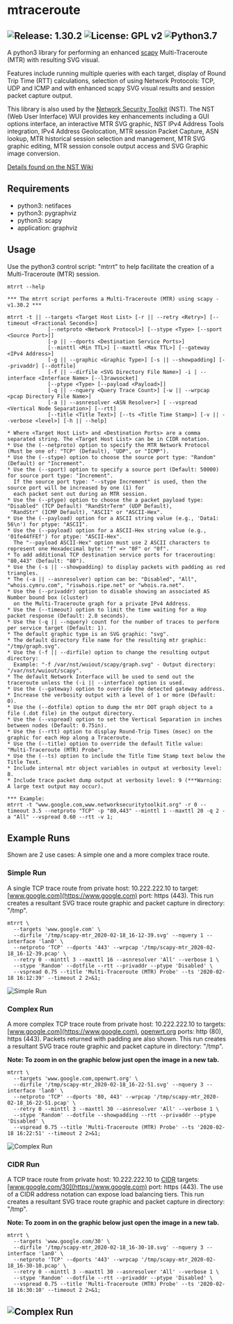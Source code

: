 # mtraceroute

![Release: 1.30.2](https://img.shields.io/badge/Release-1.30.2-blue) ![License: GPL v2](https://img.shields.io/badge/License-GPL%20v2-blue.svg) ![Python3.7](https://img.shields.io/badge/Python-3.7-blue.svg)
---
A python3 library for performing an enhanced [scapy](https://github.com/secdev/scapy) Multi-Traceroute (MTR)
with resulting SVG visual.

Features include running multiple queries with each target, display of
Round Trip Time (RTT) calculations, selection of using
Network Protocols: TCP, UDP and ICMP and with enhanced scapy
SVG visual results and session packet capture output.

This library is also used by the [Network Security Toolkit](https://www.networksecuritytoolkit.org) (NST).
The NST (Web User Interface) WUI provides key enhancements including
a GUI options interface, an interactive MTR SVG graphic,
NST IPv4 Address Tools integration, IPv4 Address Geolocation,
MTR session Packet Capture, ASN lookup,
MTR historical session selection and management,
MTR SVG graphic editing, MTR session console output access
and SVG Graphic image conversion.

[Details found on the NST Wiki](http://wiki.networksecuritytoolkit.org/nstwiki/index.php/HowTo_Use_The_Scapy:_Multi-Traceroute_-_MTR)


## Requirements
* python3: netifaces
* python3: pygraphviz
* python3: scapy
* application: graphviz

## Usage ##
Use the python3 control script: "mtrrt" to help facilitate the creation of a
Multi-Traceroute (MTR) session.

```
mtrrt --help

*** The mtrrt script performs a Multi-Traceroute (MTR) using scapy - v1.30.2 ***

mtrrt -t || --targets <Target Host List> [-r || --retry <Retry>] [--timeout <Fractional Seconds>]
             [--netproto <Network Protocol>] [--stype <Type> [--sport <Source Port>]]
             [-p || --dports <Destination Service Ports>]
             [--minttl <Min TTL>] [--maxttl <Max TTL>] [--gateway <IPv4 Address>]
             [-g || --graphic <Graphic Type>] [-s || --showpadding] [--privaddr] [--dotfile]
             [-f || --dirfile <SVG Directory File Name>] -i | --interface <Interface Name> [--l3rawsocket]
             [--ptype <Type> [--payload <Payload>]]
             [-q || --nquery <Query Trace Count>] [-w || --wrpcap <pcap Directory File Name>]
             [-a || --asnresolver <ASN Resolver>] [ --vspread <Vertical Node Separation>] [--rtt]
             [--title <Title Text>] [--ts <Title Time Stamp>] [-v || --verbose <level>] [-h || --help]

* Where <Target Host List> and <Destination Ports> are a comma separated string. The <Target Host List> can be in CIDR notation.
* Use the (--netproto) option to specify the MTR Network Protocol (Must be one of: "TCP" (Default), "UDP", or "ICMP").
* Use the (--stype) option to choose the source port type: "Random" (Default) or "Increment".
* Use the (--sport) option to specify a source port (Default: 50000) for source port type: "Increment".
  If the source port type: "--stype Increment" is used, then the source port will be increased by one (1) for
  each packet sent out during an MTR session.
* Use the (--ptype) option to choose the a packet payload type: "Disabled" (TCP Default) "RandStrTerm" (UDP Default),
 "RandStr" (ICMP Default), "ASCII" or "ASCII-Hex".
* Use the (--payload) option for a ASCII string value (e.g., 'Data1: 56\n') for ptype: "ASCII".
* Use the (--payload) option for a ASCII-Hex string value (e.g., '01fe44fFEf') for ptype: "ASCII-Hex".
  The "--payload ASCII-Hex" option must use 2 ASCII characters to represent one Hexadecimal byte: "f" => "0F" or "0f".
* To add additional TCP destination service ports for tracerouting: "80,443" (Default: "80").
* Use the (-s || --showpadding) to display packets with padding as red triangles.
* The (-a || --asnresolver) option can be: "Disabled", "All", "whois.cymru.com", "riswhois.ripe.net" or "whois.ra.net".
* Use the (--privaddr) option to disable showing an associated AS Number bound box (cluster)
  on the Multi-Traceroute graph for a private IPv4 Address.
* Use the (--timeout) option to limit the time waiting for a Hop packet response (Default: 2.0 seconds).
* Use the (-q || --nquery) count for the number of traces to perform per service target (Default: 1).
* The default graphic type is an SVG graphic: "svg".
* The default directory file name for the resulting mtr graphic: "/tmp/graph.svg".
* Use the (-f || --dirfile) option to change the resulting output directory:
  Example: "-f /var/nst/wuiout/scapy/graph.svg" - Output directory: "/var/nst/wuiout/scapy".
* The default Network Interface will be used to send out the traceroute unless the (-i || --interface) option is used.
* Use the (--gateway) option to override the detected gateway address.
* Increase the verbosity output with a level of 1 or more (Default: 0).
* Use the (--dotfile) option to dump the mtr DOT graph object to a file (.dot file) in the output directory.
* Use the (--vspread) option to set the Vertical Separation in inches between nodes (Default: 0.75in).
* Use the (--rtt) option to display Round-Trip Times (msec) on the graphic for each Hop along a Traceroute.
* Use the (--title) option to override the default Title value: "Multi-Traceroute (MTR) Probe".
* Use the (--ts) option to include the Title Time Stamp text below the Title Text.
* Include internal mtr object variables in output at verbosity level: 8.
* Include trace packet dump output at verbosity level: 9 (***Warning: A large text output may occur).

*** Example:
mtrrt -t "www.google.com,www.networksecuritytoolkit.org" -r 0 --timeout 3.5 --netproto "TCP" -p "80,443" --minttl 1 --maxttl 20 -q 2 -a "All" --vspread 0.60 --rtt -v 1;
```

## Example Runs
Shown are 2 use cases: A simple one and a more complex trace route.
 
### Simple Run
A single TCP trace route from private host: 10.222.222.10 to target: [www.google.com](https://www.google.com) port: https (443).
This run creates a resultant SVG trace route graphic and packet capture in directory: "/tmp".

```
mtrrt \
  --targets 'www.google.com' \
  --dirfile '/tmp/scapy-mtr_2020-02-18_16-12-39.svg' --nquery 1 --interface 'lan0' \
  --netproto 'TCP' --dports '443' --wrpcap '/tmp/scapy-mtr_2020-02-18_16-12-39.pcap' \
  --retry 0 --minttl 3 --maxttl 16 --asnresolver 'All' --verbose 1 \
  --stype 'Random' --dotfile --rtt --privaddr --ptype 'Disabled' \
  --vspread 0.75 --title 'Multi-Traceroute (MTR) Probe' --ts '2020-02-18 16:12:39' --timeout 2 2>&1;
```

![Simple Run](example_runs/scapy-mtr_2020-02-18_16-12-39.svg)

### Complex Run
A more complex TCP trace route from private host: 10.222.222.10 to targets: [www.google.com](https://www.google.com), [openwrt.org](https://openwrt.org) ports: http (80), https (443). Packets returned with padding are also shown.
This run creates a resultant SVG trace route graphic and packet capture in directory: "/tmp".

__Note: To zoom in on the graphic below just open the image in a new tab.__ 

```
mtrrt \
  --targets 'www.google.com,openwrt.org' \
  --dirfile '/tmp/scapy-mtr_2020-02-18_16-22-51.svg' --nquery 3 --interface 'lan0' \
  --netproto 'TCP' --dports '80, 443' --wrpcap '/tmp/scapy-mtr_2020-02-18_16-22-51.pcap' \
  --retry 0 --minttl 3 --maxttl 30 --asnresolver 'All' --verbose 1 \
  --stype 'Random' --dotfile --showpadding --rtt --privaddr --ptype 'Disabled' \
  --vspread 0.75 --title 'Multi-Traceroute (MTR) Probe' --ts '2020-02-18 16:22:51' --timeout 2 2>&1;
```

![Complex Run](example_runs/scapy-mtr_2020-02-18_16-22-51.svg)

### CIDR Run
A TCP trace route from private host: 10.222.222.10 to [CIDR](https://en.wikipedia.org/wiki/Classless_Inter-Domain_Routing) targets: [www.google.com/30](https://www.google.com) port: https (443). The use of a CIDR address notation can expose load balancing tiers.
This run creates a resultant SVG trace route graphic and packet capture in directory: "/tmp".

__Note: To zoom in on the graphic below just open the image in a new tab.__ 

```
mtrrt \
  --targets 'www.google.com/30' \
  --dirfile '/tmp/scapy-mtr_2020-02-18_16-30-10.svg' --nquery 3 --interface 'lan0' \
  --netproto 'TCP' --dports '443' --wrpcap '/tmp/scapy-mtr_2020-02-18_16-30-10.pcap' \
  --retry 0 --minttl 3 --maxttl 30 --asnresolver 'All' --verbose 1 \
  --stype 'Random' --dotfile --rtt --privaddr --ptype 'Disabled' \
  --vspread 0.75 --title 'Multi-Traceroute (MTR) Probe' --ts '2020-02-18 16:30:10' --timeout 2 2>&1;
```

![Complex Run](example_runs/scapy-mtr_2020-02-18_16-30-10.svg)
---
